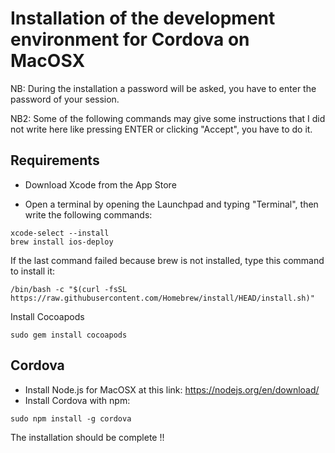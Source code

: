 # Installation of the development environment for Cordova on MacOSX

NB: During the installation a password will be asked, you have to enter the password of your session.

NB2: Some of the following commands may give some instructions that I did not write here like pressing ENTER or clicking "Accept", you have to do it.

## Requirements

* Download Xcode from the App Store

* Open a terminal by opening the Launchpad and typing "Terminal", then write the following commands:

```
xcode-select --install
brew install ios-deploy
```

If the last command failed because brew is not installed, type this command to install it:
```
/bin/bash -c "$(curl -fsSL https://raw.githubusercontent.com/Homebrew/install/HEAD/install.sh)"
```

Install Cocoapods
```
sudo gem install cocoapods
```

## Cordova

* Install Node.js for MacOSX at this link: https://nodejs.org/en/download/
* Install Cordova with npm:
```
sudo npm install -g cordova
```

The installation should be complete !!
